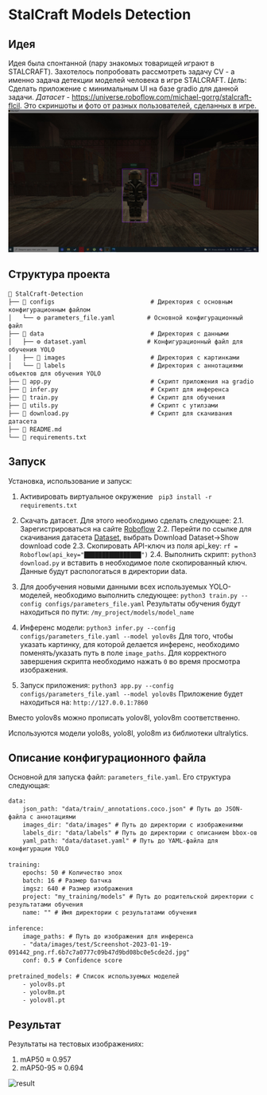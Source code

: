 
# StalCraft Models Detection

## Идея
Идея была спонтанной (пару знакомых товарищей играют в STALCRAFT). Захотелось попробовать рассмотреть задачу CV - а именно задача детекции моделей человека в игре STALCRAFT. 
*Цель*:  Сделать приложение с минимальным UI на базе gradio для данной задачи.
*Датасет* - https://universe.roboflow.com/michael-gorrg/stalcraft-flcil. Это скриншоты и фото от разных пользователей, сделанных в игре.
![sample](images/sample.jpg)

## Структура проекта
```
📂 StalCraft-Detection
├── 📂 configs							# Директория с основным конфигурационным файлом
│   └── ⚙️ parameters_file.yaml			# Основной конфигурационный файл
├── 📂 data								# Директория с данными 
│   ├── ⚙️ dataset.yaml					# Конфигурационный файл для обучения YOLO
│   ├── 📂 images						# Директория с картинками
│   └── 📂 labels						# Директория с аннотациями объектов для обучения YOLO					
├── 🐍 app.py							# Скрипт приложения на gradio
├── 🐍 infer.py							# Скрипт для инференса 
├── 🐍 train.py							# Скрипт для обучения
├── 🐍 utils.py							# Скрипт с утилзами
├── 🐍 download.py						# Скрипт для скачивания датасета
├── 📝 README.md
└── 📄 requirements.txt					
```
##  Запуск
Установка, использование и запуск:
1. Активировать виртуальное окружение 
``` pip3 install -r requirements.txt```

2. Скачать датасет. Для этого необходимо сделать следующее:
	2.1. Зарегистрироваться на сайте [Roboflow](https://universe.roboflow.com/)
	2.2. Перейти по ссылке для скачивания датасета [Dataset](https://universe.roboflow.com/michael-gorrg/stalcraft-flcil/dataset/9/download), выбрать Download Dataset->Show download code
	2.3. Скопировать API-ключ из поля api_key: `rf = Roboflow(api_key="████████████████")`
	2.4. Выполнить скрипт: `python3 download.py` и вставить в необходимое поле скопированный ключ.
Данные будут распологаться в директории data.
3.  Для дообучения новыми данными всех используемых YOLO-моделей, необходимо выполнить следующее:
```python3 train.py --config configs/parameters_file.yaml```
Результаты обучения будут находиться по пути: `/my_project/models/model_name`

4. Инференс модели: ```python3 infer.py --config configs/parameters_file.yaml --model yolov8s```
Для того, чтобы указать картинку, для которой делается инференс, необходимо поменять/указать путь в поле `image_paths`.  Для корректного завершения скрипта необходимо нажать `0` во время просмотра изображения.

5. Запуск приложения: ```python3 app.py --config configs/parameters_file.yaml --model yolov8s```
Приложение будет находиться на: `http://127.0.0.1:7860`

Вместо yolov8s можно прописать yolov8l, yolov8m соответственно. 
	

Используются модели yolo8s, yolo8l, yolo8m из библиотеки ultralytics.

## Описание конфигурационного файла
Основной для запуска файл: `parameters_file.yaml`. Его структура следующая:
```
data:
	json_path: "data/train/_annotations.coco.json" # Путь до JSON-файла с аннотациями
	images_dir: "data/images" # Путь до директории с изображениями
	labels_dir: "data/labels" # Путь до директории с описанием bbox-ов
	yaml_path: "data/dataset.yaml" # Путь до YAML-файла для конфигурации YOLO

training:
	epochs: 50 # Количество эпох
	batch: 16 # Размер батчка
	imgsz: 640 # Размер изображения
	project: "my_training/models" # Путь до родительской директории с результатами обучения
	name: "" # Имя директории с результатами обучения

inference:
	image_paths: # Путь до изображения для инференса
	- "data/images/test/Screenshot-2023-01-19-091442_png.rf.6b7c7a0777c09b47d9bd08bc0e5cde2d.jpg" 
	conf: 0.5 # Confidence score

pretrained_models: # Список используемых моделей
	- yolov8s.pt
	- yolov8m.pt
	- yolov8l.pt
```


## Результат
Результаты на тестовых изображениях: 
1.  mAP50 ≈ 0.957
2. mAP50-95 ≈ 0.694

![result](images/result.jpg)